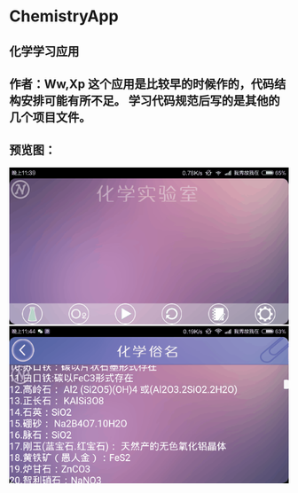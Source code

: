 # ChemistryApp
化学学习应用 
-
作者：Ww,Xp 
这个应用是比较早的时候作的，代码结构安排可能有所不足。
学习代码规范后写的是其他的几个项目文件。
-
预览图：
-
![image](https://github.com/Yellow5A5/ChemistryApp/blob/master/gif/Perview1.gif)
![image](https://github.com/Yellow5A5/ChemistryApp/blob/master/gif/Perview2.gif)
